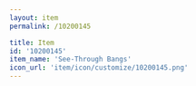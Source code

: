 ```yaml
---
layout: item
permalink: /10200145

title: Item
id: '10200145'
item_name: 'See-Through Bangs'
icon_url: 'item/icon/customize/10200145.png'
---
```

